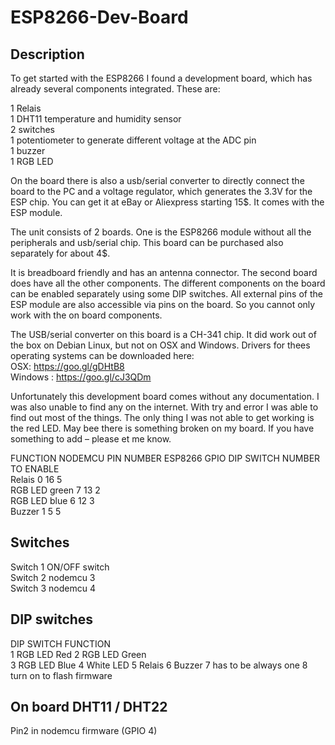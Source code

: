 # ESP8266-Dev-Board
## Description
To get started with the ESP8266 I found a development board, which has already several components integrated. These are:  

1 Relais  
1 DHT11 temperature and humidity sensor  
2 switches  
1 potentiometer to generate different voltage at the ADC pin  
1 buzzer  
1 RGB LED  

On the board there is also a usb/serial converter to directly connect the board to the PC and a voltage regulator, which generates the 3.3V for the ESP chip. You can get it at eBay or Aliexpress starting 15$. It comes with the ESP module.  

The unit consists of 2 boards. One is the ESP8266 module without all the peripherals and usb/serial chip. This board can be purchased also separately for about 4$.  

It is breadboard friendly and has an antenna connector. The second board does have all the other components. The different components on the board can be enabled separately using some DIP switches. All external pins of the ESP module are also accessible via pins on the board. So you cannot only work with the on board components.  

The USB/serial converter on this board is a CH-341 chip. It did work out of the box on Debian Linux, but not on OSX and Windows. Drivers for thees operating systems can be downloaded here:  
OSX:       https://goo.gl/gDHtB8  
Windows :  https://goo.gl/cJ3QDm  

Unfortunately this development board comes without any documentation. I was also unable to find any on the internet. With try and error I was able to find out most of the things. The only thing I was not able to get working is the red LED. May bee there is something broken on my board. If you have something to add – please et me know.  

FUNCTION	   NODEMCU PIN NUMBER	     ESP8266 GPIO	DIP     SWITCH NUMBER TO ENABLE  
Relais	            0	                    16	                 5  
RGB LED green       7                   	13	                 2  
RGB LED blue	      6	                    12	                 3  
Buzzer	            1                    	5                  	 5  

## Switches  

Switch 1 ON/OFF switch  
Switch 2 nodemcu 3  
Switch 3 nodemcu 4  

## DIP switches  

DIP SWITCH	FUNCTION  
1	RGB LED Red 
2	RGB LED Green  
3	RGB LED Blue
4	White LED
5	Relais
6	Buzzer
7	has to be always one
8	turn on to flash firmware

## On board DHT11 / DHT22

Pin2 in nodemcu firmware (GPIO 4)
